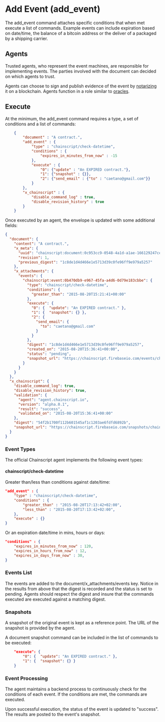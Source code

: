 # Add Event (add_event)

The add_event command attaches specific conditions that when met execute a list of commands.  Example events can include expiration based on date/time, the balance of a bitcoin address or the deliver of a packaged by a shipping carrier.  

## Agents
Trusted agents, who represent the event machines, are responsible for implementing events.  The parties involved with the document can decided on which agents to trust.

Agents can choose to sign and publish evidence of the event by [notarizing](notarize.md) it on a blockchain.  Agents function in a  role similar to [oracles](https://github.com/orisi/wiki/wiki/Mastering-Distributed-Oracles).

## Execute

At the minimum, the add_event command requires a type, a set of conditions and a list of commands:

```JSON
	{
		"document" : "A contract.",
		"add_event" : {
			"type" : "chainscript/check-datetime",
			"conditions" : { 
				"expires_in_minutes_from_now" : -15
			},
			"execute" : {
				"0": {"update" : "An EXPIRED contract."},
				"1": {"snapshot" : {}},
				"2": {"send_email" : {"to" : "caetano@gmail.com"}}
			}
		},
		"x_chainscript" : {
			"disable_command_log" : true,
			"disable_revision_history" : true
		}
	}
```

Once executed by an agent, the envelope is updated with some additional fields:

```JSON
{
  "document": {
    "content": "A contract.",
    "x_meta": {
      "uuid": "chainscript:document:0c953cc9-0548-4a1d-a1ae-166129247ceb",
      "revision": 1,
      "previous_digest": "1c8de1d4d466e1e5713d39c0fe96ff9e979a5257"
    },
    "x_attachments": {
      "events": {
        "chainscript:event:0b470db9-e967-45fa-a4d6-0d79e183cbbe": {
          "type": "chainscript/check-datetime",
          "conditions": {
            "greater_than": "2015-08-20T15:21:41+00:00"
          },
          "execute": {
            "0": {  "update": "An EXPIRED contract." },
            "1": {  "snapshot": {} },
            "2": {
              "send_email": {
                "to": "caetano@gmail.com"
              }
            }
          },
          "digest": "1c8de1d4d466e1e5713d39c0fe96ff9e979a5257",
          "created_on": "2015-08-20T15:36:41+00:00",
          "status": "pending",
          "snapshot_url": "https://chainscript.firebaseio.com/events/chainscript-event-0b470db9-e967-45fa-a4d6-0d79e183cbbe.json"
        }
      }
    }
  },
  "x_chainscript": {
    "disable_command_log": true,
    "disable_revision_history": true,
    "validation": {
      "agent": "agent.chainscript.io",
      "version": "alpha.0.1",
      "result": "success",
      "validated_on": "2015-08-20T15:36:41+00:00"
    },
    "digest": "54f2b1700f112b601545af1c1203ae6fdfd6892b",
    "snapshot_url": "https://chainscript.firebaseio.com/snapshots/chainscript-document-0c953cc9-0548-4a1d-a1ae-166129247ceb.json"
  }
}
```

### Event Types

The official Chainscript agent implements the following event types:

#### chainscript/check-datetime

Greater than/less than conditions against date/time:

```JSON
"add_event" : {
	"type" : "chainscript/check-datetime",
	"conditions" : { 
		"greater_than" : "2015-08-20T17:13:42+02:00",
		"less_than" : "2015-08-20T17:13:42+02:00",
	},
	"execute" : {}
}
```

Or an expiration date/time in mins, hours or days:

```JSON
"conditions" : { 
	"expires_in_minutes_from_now" : 120,
	"expires_in_hours_from_now" : 12,
	"expires_in_days_from_now" : 30,
}
```

### Events List

The events are added to the document/x_attachments/events key.  Notice in the results from above that the digest is recorded and the status is set to pending.  Agents should respect the digest and insure that the commands executed are executed against a matching digest.

### Snapshots

A snapshot of the original event is kept as a reference point.  The URL of the snapshot is provided by the agent.

A document snapshot command can be included in the list of commands to be executed:

```JSON
    "execute": {
        "0": {  "update": "An EXPIRED contract." },
        "1": {  "snapshot": {} }
    }
```

### Event Processing

The agent maintains a backend process to continuously check for the conditions of each event.  If the conditions are met, the commands are executed.

Upon successful execution, the status of the event is updated to "success".  The results are posted to the event's snapshot.




